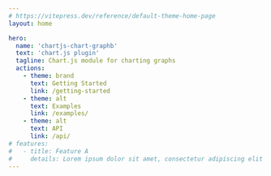 ```yaml
---
# https://vitepress.dev/reference/default-theme-home-page
layout: home

hero:
  name: 'chartjs-chart-graphb'
  text: 'chart.js plugin'
  tagline: Chart.js module for charting graphs
  actions:
    - theme: brand
      text: Getting Started
      link: /getting-started
    - theme: alt
      text: Examples
      link: /examples/
    - theme: alt
      text: API
      link: /api/
# features:
#   - title: Feature A
#     details: Lorem ipsum dolor sit amet, consectetur adipiscing elit
---
```

